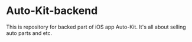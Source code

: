 # Auto-Kit-backend
This is repository for backed part of iOS app Auto-Kit. It's all about selling auto parts and etc.
